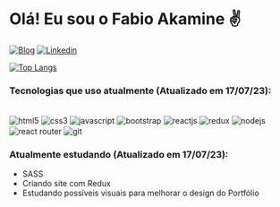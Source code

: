 # Olá! Eu sou o Fabio Akamine ✌️

[![Blog](https://img.shields.io/website?label=Portfolio&style=for-the-badge&url=https://akaminefabio.github.io/Portfolio_Main/)](https://akaminefabio.github.io/Portfolio_Main/)
[![Linkedin](https://img.shields.io/badge/LinkedIn-0077B5?style=for-the-badge&logo=linkedin&logoColor=white)](https://www.linkedin.com/in/fabio-suzuki-akamine/)

[![Top Langs](https://github-readme-stats.vercel.app/api/top-langs/?username=AkamineFabio&layout=compact&theme=dracula)](https://github.com/AkamineFabio/github-readme-stats)

### Tecnologias que uso atualmente (Atualizado em 17/07/23):
<div style='disply: inline-block'><br>
<img align='center' alt='html5' src='https://img.shields.io/badge/HTML5-E34F26?style=for-the-badge&logo=html5&logoColor=white'/>
<img align='center' alt='css3' src='https://img.shields.io/badge/CSS3-1572B6?style=for-the-badge&logo=css3&logoColor=white'/>
<img align='center' alt='javascript' src='https://img.shields.io/badge/JavaScript-323330?style=for-the-badge&logo=javascript&logoColor=F7DF1E'/>
<img align='center' alt='bootstrap' src='https://img.shields.io/badge/Bootstrap-563D7C?style=for-the-badge&logo=bootstrap&logoColor=white'/>
<img align='center' alt='reactjs' src='https://img.shields.io/badge/React-20232A?style=for-the-badge&logo=react&logoColor=61DAFB'/>
<img align='center' alt='redux' src='https://img.shields.io/badge/Redux-593D88?style=for-the-badge&logo=redux&logoColor=white'/>
<img align='center' alt='nodejs' src='https://img.shields.io/badge/Node.js-43853D?style=for-the-badge&logo=node.js&logoColor=white'/>
<img align='center' alt='react router' src='https://img.shields.io/badge/React_Router-CA4245?style=for-the-badge&logo=react-router&logoColor=white)'/>
<img align='center' alt='git' src='https://img.shields.io/badge/GIT-E44C30?style=for-the-badge&logo=git&logoColor=white'/>
</div>

### Atualmente estudando (Atualizado em 17/07/23):
- SASS
- Criando site com Redux 
- Estudando possíveis visuais para melhorar o design do Portfólio
